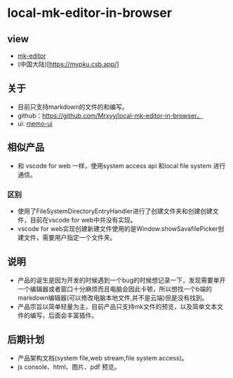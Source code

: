# local-mk-editor-in-browser

## view
+ [mk-editor](https://mk-editor.glitch.me/)
+ (中国大陆)[https://mypku.csb.app/]

## 关于
+ 目前只支持markdown的文件的和编写。
+ github：https://github.com/Mrxyy/local-mk-editor-in-browser。
+ ui: [memo-ui](https://github.com/Mrxyy/memo-ui)

## 相似产品
+ 和 vscode for web 一样，使用system access api 和local file system 进行通信。

### 区别
+ 使用了FileSystemDirectoryEntryHandler进行了创建文件夹和创建创建文件，目前在vscode for web中并没有实现。
+ vscode for web实现创建新建文件使用的是Window.showSavafilePicker创建文件，需要用户指定一个文件夹。

## 说明
+ 产品的诞生是因为开发的时候遇到一个bug的时候想记录一下，发现需要单开一个编辑器或者窗口十分麻烦而且电脑会因此卡顿，所以想找一个b端的markdown编辑器(可以修改电脑本地文件,并不是云端)但是没有找到。
+ 产品宗旨以简单轻量为主，目前产品只支持mk文件的预览，以及简单文本文件的编写，后面会丰富插件。

## 后期计划
+ 产品架构文档(system file,web stream,file system access)。
+ js console、html、图片、pdf 预览。
